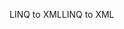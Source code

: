<span data-ttu-id="8a0d1-101">LINQ to XML</span><span class="sxs-lookup"><span data-stu-id="8a0d1-101">LINQ to XML</span></span>